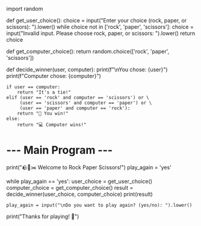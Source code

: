 import random

def get_user_choice():
    choice = input("Enter your choice (rock, paper, or scissors): ").lower()
    while choice not in ['rock', 'paper', 'scissors']:
        choice = input("Invalid input. Please choose rock, paper, or scissors: ").lower()
    return choice

def get_computer_choice():
    return random.choice(['rock', 'paper', 'scissors'])

def decide_winner(user, computer):
    print(f"\nYou chose: {user}")
    print(f"Computer chose: {computer}")

    if user == computer:
        return "It's a tie!"
    elif (user == 'rock' and computer == 'scissors') or \
         (user == 'scissors' and computer == 'paper') or \
         (user == 'paper' and computer == 'rock'):
        return "🎉 You win!"
    else:
        return "💻 Computer wins!"

# --- Main Program ---
print("🪨📄✂️ Welcome to Rock Paper Scissors!")
play_again = 'yes'

while play_again == 'yes':
    user_choice = get_user_choice()
    computer_choice = get_computer_choice()
    result = decide_winner(user_choice, computer_choice)
    print(result)

    play_again = input("\nDo you want to play again? (yes/no): ").lower()

print("Thanks for playing! 👋")

